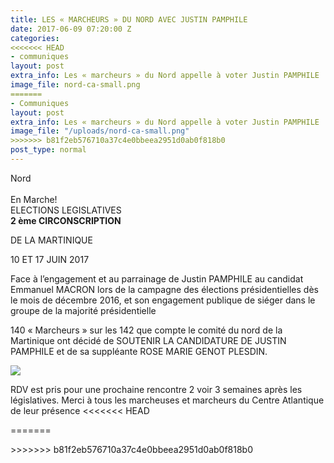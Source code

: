 ```yaml
---
title: LES « MARCHEURS » DU NORD AVEC JUSTIN PAMPHILE
date: 2017-06-09 07:20:00 Z
categories:
<<<<<<< HEAD
- communiques
layout: post
extra_info: Les « marcheurs » du Nord appelle à voter Justin PAMPHILE
image_file: nord-ca-small.png
=======
- Communiques
layout: post
extra_info: Les « marcheurs » du Nord appelle à voter Justin PAMPHILE
image_file: "/uploads/nord-ca-small.png"
>>>>>>> b81f2eb576710a37c4e0bbeea2951d0ab0f818b0
post_type: normal
---
```


<div class="row">
    <div class="left-col">
        <div class="highlight bigger-text-size">
            <div class="highlight-line green">Nord</div>
            <br>
            <div class="highlight-line green">En Marche!</div>
        </div>
        <div class="big-text-size">
            ELECTIONS LEGISLATIVES
        </div>
        <div class="big-text-size">
            <strong>2 ème CIRCONSCRIPTION</strong>
        </div>
        <p class="big-text-size">
            DE LA MARTINIQUE
        </p>
        <div class="highlight big-text-size">
            <div class="highlight-line green">10 ET 17 JUIN 2017</div>        
        </div>
        <p>
            Face à l’engagement et au parrainage de Justin PAMPHILE au candidat Emmanuel MACRON lors de la campagne des élections présidentielles dès le mois de décembre 2016, et son engagement publique de siéger dans le groupe de la majorité présidentielle
        </p>
        <p>
            140 « Marcheurs » sur les 142 que compte le comité du nord de la Martinique ont décidé de SOUTENIR LA CANDIDATURE DE JUSTIN PAMPHILE et de sa suppléante ROSE MARIE GENOT PLESDIN.
        </p>        
    </div>
    <div class="right-col">
        <img src='/images/continent.png' />
    </div>
</div>

<p class='text-bold italic'>
  RDV est pris pour une prochaine rencontre 2 voir 3 semaines après les législatives. Merci à tous les marcheuses et marcheurs du Centre Atlantique de leur présence
<<<<<<< HEAD
</p>
=======
</p>
>>>>>>> b81f2eb576710a37c4e0bbeea2951d0ab0f818b0

